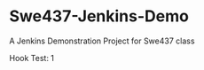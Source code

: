 Swe437-Jenkins-Demo
===================

A Jenkins Demonstration Project for Swe437 class


Hook Test: 1
